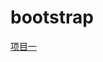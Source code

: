 <div>
        <h1>bootstrap</h1>
        <a href="Nightdya.github.io/bootstrap/practice01/项目考核/项目考核.html">项目一</a>
</div>
